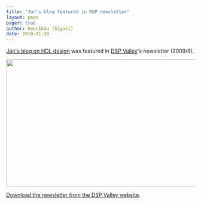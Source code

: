 ```yaml
---
title: "Jan's blog featured in DSP newsletter"
layout: page 
pager: true
author: heeckhau (Sigasi)
date: 2010-01-20
---
```

<div class="content">
<p><a href="/JanHDL">Jan's blog on HDL design</a> was featured in <a href="http://www.dspvalley.com" class="elf-external elf-icon">DSP Valley</a>'s newsletter (2009/6).</p><p><span class="inline inline-center"><img src="http://www.sigasi.com/sites/www.sigasi.com/files/images/JanDspValley.preview.png" alt="" title="" class="image image-preview " width="640" height="340"/></span></p><p><a href="http://www.dspvalley.com/Upload/newsletter/file/lr_3105_DSP_NB%20dec%2009%20(3)_721.pdf" class="elf-external elf-icon">Download the newsletter from the DSP Valley website</a>.</p>  </div>


